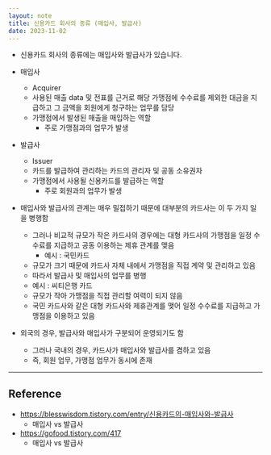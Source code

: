 ```yaml
---
layout: note
title: 신용카드 회사의 종류 (매입사, 발급사)
date: 2023-11-02
---
```






- 신용카드 회사의 종류에는 매입사와 발급사가 있습니다.



- 매입사
    - Acquirer
    - 사용된 매출 data 및 전표를 근거로 해당 가맹점에 수수료를 제외한 대금을 지급하고 그 금액을 회원에게 청구하는 업무를 담당
    - 가맹점에서 발생된 매출을 매입하는 역할
        - 주로 가맹점과의 업무가 발생
- 발급사
    - Issuer
    - 카드를 발급하여 관리하는 카드의 관리자 및 공동 소유권자
    - 가맹점에서 사용될 신용카드를 발급하는 역할
        - 주로 회원과의 업무가 발생
- 매입사와 발급사의 관계는 매우 밀접하기 때문에 대부분의 카드사는 이 두 가지 일을 병행함
    - 그러나 비교적 규모가 작은 카드사의 경우에는 대형 카드사의 가맹점을 일정 수수료를 지급하고 공동 이용하는 제휴 관계를 맺음
        - 예시 : 국민카드
    - 규모가 크기 때문에 카드사 자체 내에서 가맹점을 직접 계약 및 관리하고 있음
    - 따라서 발급사 및 매입사의 업무를 병행
    - 예시 : 씨티은행 카드
    - 규모가 작아 가맹점을 직접 관리할 여력이 되지 않음
    - 국민 카드사와 같은 대형 카드사와 제휴관계를 맺어 일정 수수료를 지급하고 가맹점을 이용하고 있음
- 외국의 경우, 발급사와 매입사가 구분되어 운영되기도 함
    - 그러나 국내의 경우, 카드사가 매입사와 발급사를 겸하고 있음
    - 즉, 회원 업무, 가맹점 업무가 동시에 존재




---




## Reference

- https://blesswisdom.tistory.com/entry/신용카드의-매입사와-발급사
    - 매입사 vs 발급사
- https://gofood.tistory.com/417
    - 매입사 vs 발급사
